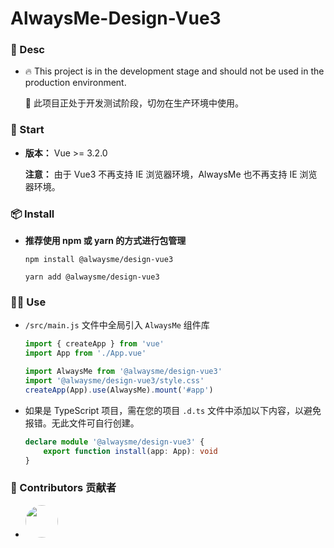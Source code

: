 # AlwaysMe-Design-Vue3

### 📌 Desc

-   🔥 This project is in the development stage and should not be used in the production environment.

    👻 此项目正处于开发测试阶段，切勿在生产环境中使用。

### 💫 Start

-   **版本：** Vue >= 3.2.0

     **注意：** 由于 Vue3 不再支持 IE 浏览器环境，AlwaysMe 也不再支持 IE 浏览器环境。

### 📦️ Install

-   **推荐使用 npm 或 yarn 的方式进行包管理**

    `npm install @alwaysme/design-vue3`

    `yarn add @alwaysme/design-vue3`

### 🧑‍💻 Use

-   `/src/main.js` 文件中全局引入 `AlwaysMe` 组件库

    ```javascript
    import { createApp } from 'vue'
    import App from './App.vue'

    import AlwaysMe from '@alwaysme/design-vue3'
    import '@alwaysme/design-vue3/style.css'
    createApp(App).use(AlwaysMe).mount('#app')
    ```

-   如果是 TypeScript 项目，需在您的项目 `.d.ts` 文件中添加以下内容，以避免报错。无此文件可自行创建。

    ```typescript
    declare module '@alwaysme/design-vue3' {
        export function install(app: App): void
    }
    ```

###  📌 Contributors 贡献者
-   <a href="https://github.com/Alwaysmeo" target="_blank"><img src="https://avatars.githubusercontent.com/u/62600916?v=4" height="52" style="border-radius: 50%"></a>